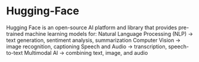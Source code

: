 # Hugging-Face
Hugging Face is an open-source AI platform and library that provides pre-trained machine learning models for:  Natural Language Processing (NLP) → text generation, sentiment analysis, summarization  Computer Vision → image recognition, captioning  Speech and Audio → transcription, speech-to-text  Multimodal AI → combining text, image, and audio
